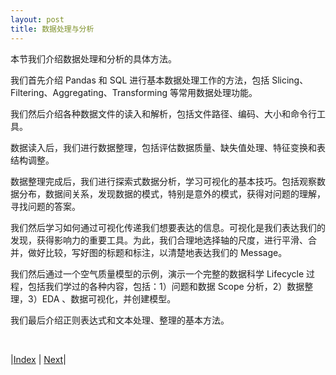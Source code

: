 ```yaml
---
layout: post
title: 数据处理与分析
---
```


本节我们介绍数据处理和分析的具体方法。

我们首先介绍 Pandas 和 SQL 进行基本数据处理工作的方法，包括 Slicing、Filtering、Aggregating、Transforming 等常用数据处理功能。

我们然后介绍各种数据文件的读入和解析，包括文件路径、编码、大小和命令行工具。

数据读入后，我们进行数据整理，包括评估数据质量、缺失值处理、特征变换和表结构调整。

数据整理完成后，我们进行探索式数据分析，学习可视化的基本技巧。包括观察数据分布，数据间关系，发现数据的模式，特别是意外的模式，获得对问题的理解，寻找问题的答案。

我们然后学习如何通过可视化传递我们想要表达的信息。可视化是我们表达我们的发现，获得影响力的重要工具。为此，我们合理地选择轴的尺度，进行平滑、合并，做好比较，写好图的标题和标注，以清楚地表达我们的 Message。

我们然后通过一个空气质量模型的示例，演示一个完整的数据科学 Lifecycle 过程，包括我们学过的各种内容，包括：1）问题和数据 Scope 分析，2）数据整理，3）EDA 、数据可视化，并创建模型。

我们最后介绍正则表达式和文本处理、整理的基本方法。

<br/>

|[Index](../) | [Next](1-3-tool)|
